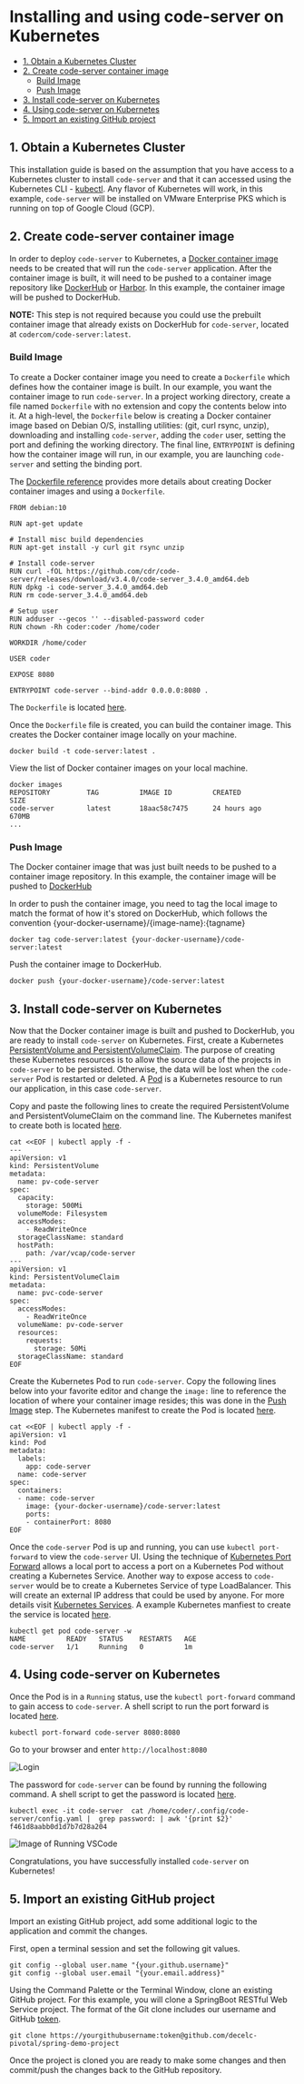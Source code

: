 # Installing and using code-server on Kubernetes

- [1. Obtain a Kubernetes Cluster](#1-obtain-a-kubernetes-cluster)
- [2. Create code-server container image ](#2-create-code-server-container-image)  
  - [Build Image](#build-image)
  - [Push Image](#push-image)
- [3. Install code-server on Kubernetes](#3-install-code-server-on-kubernetes)
- [4. Using code-server on Kubernetes](#4-using-code-server-on-kubernetes)
- [5. Import an existing GitHub project](#5-import-an-existing-github-project)

## 1. Obtain a Kubernetes Cluster

This installation guide is based on the assumption that you have access to a Kubernetes cluster to install `code-server` and that it can accessed using the Kubernetes CLI - [kubectl](https://kubernetes.io/docs/tasks/tools/install-kubectl/).  Any flavor of Kubernetes will work, in this example, `code-server` will be installed on VMware Enterprise PKS which is running on top of Google Cloud (GCP).  

## 2. Create code-server container image

In order to deploy `code-server` to Kubernetes, a [Docker container image](https://www.docker.com/resources/what-container) needs to be created that will run the `code-server` application.  After the container image is built, it will need to be pushed to a container image repository like [DockerHub](https://hub.docker.com/) or [Harbor](https://goharbor.io/).  In this example, the container image will be pushed to DockerHub.  

**NOTE:** This step is not required because you could use the prebuilt container image that already exists on DockerHub for `code-server`, located at `codercom/code-server:latest`.

### Build Image

To create a Docker container image you need to create a `Dockerfile` which defines how the container image is built.  In our example, you want the container image to run `code-server`.  In a project working directory, create a file named `Dockerfile` with no extension and copy the contents below into it.  At a high-level, the `Dockerfile` below is creating a Docker container image based on Debian O/S, installing utilities: (git, curl rsync, unzip), downloading and installing `code-server`, adding the `coder` user, setting the port and defining the working directory. The final line, `ENTRYPOINT` is defining how the container image will run, in our example, you are launching `code-server` and setting the binding port.

The [Dockerfile reference](https://docs.docker.com/engine/reference/builder/) provides more details about creating Docker container images and using a `Dockerfile`.

```
FROM debian:10

RUN apt-get update

# Install misc build dependencies
RUN apt-get install -y curl git rsync unzip

# Install code-server
RUN curl -fOL https://github.com/cdr/code-server/releases/download/v3.4.0/code-server_3.4.0_amd64.deb
RUN dpkg -i code-server_3.4.0_amd64.deb
RUN rm code-server_3.4.0_amd64.deb

# Setup user
RUN adduser --gecos '' --disabled-password coder
RUN chown -Rh coder:coder /home/coder

WORKDIR /home/coder

USER coder

EXPOSE 8080

ENTRYPOINT code-server --bind-addr 0.0.0.0:8080 .
```

The `Dockerfile` is located [here](dockerfiles/Dockerfile).

Once the `Dockerfile` file is created, you can build the container image.  This creates the Docker container image locally on your machine.  

`docker build -t code-server:latest .`

View the list of Docker container images on your local machine.

```
docker images
REPOSITORY         TAG          IMAGE ID          CREATED             SIZE
code-server        latest       18aac58c7475      24 hours ago        670MB
...
```

### Push Image

The Docker container image that was just built needs to be pushed to a container image repository.  In this example, the container image will be pushed to [DockerHub](https://hub.docker.com/)

In order to push the container image, you need to tag the local image to match the format of how it's stored on DockerHub, which follows the convention {your-docker-username}/{image-name}:{tagname}

`docker tag code-server:latest {your-docker-username}/code-server:latest`

Push the container image to DockerHub.

`docker push {your-docker-username}/code-server:latest`

## 3. Install code-server on Kubernetes

Now that the Docker container image is built and pushed to DockerHub, you are ready to install `code-server` on Kubernetes.  First, create a Kubernetes [PersistentVolume and PersistentVolumeClaim](https://kubernetes.io/docs/concepts/storage/persistent-volumes/).  The purpose of creating these Kubernetes resources is to allow the source data of the projects in `code-server` to be persisted.  Otherwise, the data will be lost when the `code-server` Pod is restarted or deleted.  A [Pod](https://kubernetes.io/docs/concepts/workloads/pods/pod-overview/) is a Kubernetes resource to run our application, in this case `code-server`.

Copy and paste the following lines to create the required PersistentVolume and PersistentVolumeClaim on the command line.  The Kubernetes manifest to create both is located [here](deployment/code-server-pv.yaml).  

```
cat <<EOF | kubectl apply -f -
---
apiVersion: v1
kind: PersistentVolume
metadata:
  name: pv-code-server
spec:
  capacity:
    storage: 500Mi
  volumeMode: Filesystem
  accessModes:
    - ReadWriteOnce
  storageClassName: standard
  hostPath:
    path: /var/vcap/code-server
---
apiVersion: v1
kind: PersistentVolumeClaim
metadata:
  name: pvc-code-server
spec:
  accessModes:
    - ReadWriteOnce
  volumeName: pv-code-server
  resources:
    requests:
      storage: 50Mi
  storageClassName: standard
EOF
```

Create the Kubernetes Pod to run `code-server`.  Copy the following lines below into your favorite editor and change the `image:` line to reference the location of where your container image resides; this was done in the [Push Image](#push-image) step.  The Kubernetes manifest to create the Pod is located [here](deployment/code-server.yaml).

```
cat <<EOF | kubectl apply -f -
apiVersion: v1
kind: Pod
metadata:
  labels:
    app: code-server
  name: code-server
spec:
  containers:
  - name: code-server
    image: {your-docker-username}/code-server:latest
    ports:
    - containerPort: 8080
EOF
```

Once the `code-server` Pod is up and running, you can use `kubectl port-forward` to view the `code-server` UI.  Using the technique of [Kubernetes Port Forward]((https://kubernetes.io/docs/tasks/access-application-cluster/port-forward-access-application-cluster/)) allows a local port to access a port on a Kubernetes Pod without creating a Kubernetes Service.  Another way to expose access to `code-server` would be to create a Kubernetes Service of type LoadBalancer.  This will create an external IP address that could be used by anyone.  For more details visit [Kubernetes Services](https://kubernetes.io/docs/concepts/services-networking/service/).  A example Kubernetes manfiest to create the service is located [here](deployment/code-server-service.yaml).

```
kubectl get pod code-server -w
NAME          READY   STATUS    RESTARTS   AGE
code-server   1/1     Running   0          1m
```

## 4. Using code-server on Kubernetes

Once the Pod is in a `Running` status, use the `kubectl port-forward` command to gain access to `code-server`.  A shell script to run the port forward is located [here](utils/portForward.sh).

```
kubectl port-forward code-server 8080:8080
```

Go to your browser and enter `http://localhost:8080`

![Login](assets/code-server-login.png)

The password for `code-server` can be found by running the following command.  A shell script to get the password is located [here](utils/getPassword.sh).

```
kubectl exec -it code-server  cat /home/coder/.config/code-server/config.yaml |  grep password: | awk '{print $2}'
f461d8aabb0d1d7b7d28a204
```

![Image of Running VSCode](assets/code-server.png)

Congratulations, you have successfully installed `code-server` on Kubernetes!

## 5. Import an existing GitHub project

Import an existing GitHub project, add some additional logic to the application and commit the changes.

First, open a terminal session and set the following git values.

```
git config --global user.name "{your.github.username}"
git config --global user.email "{your.email.address}"
```

Using the Command Palette or the Terminal Window, clone an existing GitHub project.  For this example, you will clone a SpringBoot RESTful Web Service project.  The format of the Git clone includes our username and GitHub [token](https://help.github.com/en/github/authenticating-to-github/creating-a-personal-access-token-for-the-command-line).

```
git clone https://yourgithubusername:token@github.com/decelc-pivotal/spring-demo-project
```

Once the project is cloned you are ready to make some changes and then commit/push the changes back to the GitHub repository.
